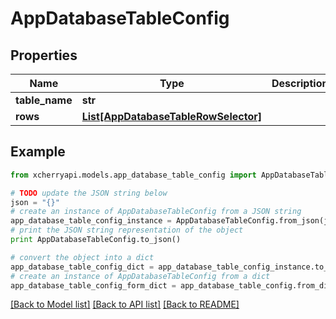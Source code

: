 # AppDatabaseTableConfig


## Properties

Name | Type | Description | Notes
------------ | ------------- | ------------- | -------------
**table_name** | **str** |  | 
**rows** | [**List[AppDatabaseTableRowSelector]**](AppDatabaseTableRowSelector.md) |  | 

## Example

```python
from xcherryapi.models.app_database_table_config import AppDatabaseTableConfig

# TODO update the JSON string below
json = "{}"
# create an instance of AppDatabaseTableConfig from a JSON string
app_database_table_config_instance = AppDatabaseTableConfig.from_json(json)
# print the JSON string representation of the object
print AppDatabaseTableConfig.to_json()

# convert the object into a dict
app_database_table_config_dict = app_database_table_config_instance.to_dict()
# create an instance of AppDatabaseTableConfig from a dict
app_database_table_config_form_dict = app_database_table_config.from_dict(app_database_table_config_dict)
```
[[Back to Model list]](../README.md#documentation-for-models) [[Back to API list]](../README.md#documentation-for-api-endpoints) [[Back to README]](../README.md)


